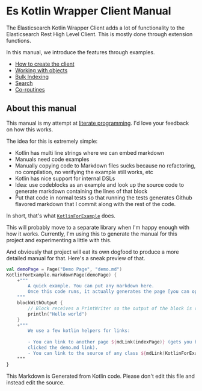 # Es Kotlin Wrapper Client Manual

The Elasticsearch Kotlin Wrapper Client adds a lot of functionality to the 
Elasticsearch Rest High Level Client. This is mostly done through extension functions.

In this manual, we introduce the features through examples.

- [How to create the client](creating-client.md)
- [Working with objects](crud-support.md)
- [Bulk Indexing](bulk-indexing.md)
- [Search](search.md)
- [Co-routines](coroutines.md)

## About this manual

This manual is my attempt at 
[literate programming](https://en.wikipedia.org/wiki/Literate_programming).
I'd love your feedback on how this works.
 
The idea for this is extremely simple:
 
 - Kotlin has multi line strings where we can embed markdown
 - Manuals need code examples
 - Manually copying code to Markdown files sucks because no refactoring, no compilation, 
 no verifying the example still works, etc
 - Kotlin has nice support for internal DSLs
 - Idea: use codeblocks as an example and look up the source code to generate markdown containing the lines of that block
 - Put that code in normal tests so that running the tests generates Github flavored markdown that I commit
 along with the rest of the code.
 
In short, that's what [`KotlinForExample`](https://github.com/jillesvangurp/es-kotlin-wrapper-client/tree/master/src/test/kotlin/io/inbot/eskotlinwrapper/manual/KotlinForExample.kt) does.

This will probably move to a separate library when I'm happy enough 
with how it works. Currently, I'm using this to generate the manual for this project and experimenting
a little with this.

And obviously that project will eat its own dogfood to produce a more detailed manual for that. Here's
a sneak preview of that.

```kotlin
val demoPage = Page("Demo Page", "demo.md")
KotlinForExample.markdownPage(demoPage) {
    +"""
        A quick example. You can put any markdown here.
        Once this code runs, it actually generates the page [you can open it here](demo.md)
    """
    blockWithOutput {
        // Block receives a PrintWriter so the output of the block is captured and shown.
        println("Hello world")
    }
    +"""
        We use a few kotlin helpers for links:
        
        - You can link to another page ${mdLink(indexPage)} (gets you back to the manual page if you
        clicked the demo.md link).
        - You can link to the source of any class ${mdLink(KotlinForExample::class)}
    """
}
```


This Markdown is Generated from Kotlin code. Please don't edit this file and instead edit the source.